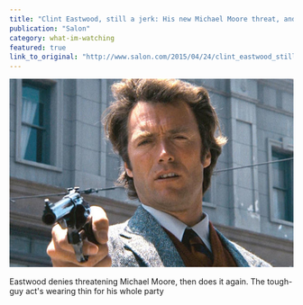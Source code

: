 ```yaml
---
title: "Clint Eastwood, still a jerk: His new Michael Moore threat, and the GOP’s Fox News derangement problem"
publication: "Salon"
category: what-im-watching
featured: true
link_to_original: "http://www.salon.com/2015/04/24/clint_eastwood_still_a_jerk_his_new_michael_moore_threat_and_the_gops_fox_news_derangement_problem/"
---
```

![](/assets/img/dirty_harry.jpg)

Eastwood denies threatening Michael Moore, then does it again. The tough-guy act's wearing thin for his whole party